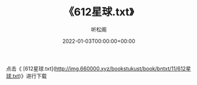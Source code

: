 ﻿---
title:  《612星球.txt》
date:   2022-01-03T00:00:00+00:00
author: 听松阁
layout: post
permalink: /612星球/
categories: 小说
tags: [小说]
---

点击《 [612星球.txt](<a href="http://img.660000.xyz/bookstukust/book/bntxt/11/612" target=_blank>http://img.660000.xyz/bookstukust/book/bntxt/11/612星球.txt)》进行下载